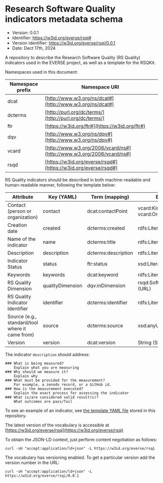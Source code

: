 # Research Software Quality indicators metadata schema
- Version: 0.0.1
- Identifier: https://w3id.org/everse/rsqi#
- Version identifier: https://w3id.org/everse/rsqi/0.0.1
- Date: Dect 17th, 2024


A repository to describe the Research Software Quality (RS Quality) indicators used in the EVERSE project, as well as a template for the RSQKit.

Namespaces used in this document:

| Namespace prefix | Namespace URI |
|---|---|
|dcat|[http://www.w3.org/ns/dcat#](http://www.w3.org/ns/dcat#)|
|dcterms|[http://purl.org/dc/terms/](http://purl.org/dc/terms/)|
|ftr|[https://w3id.org/ftr#](https://w3id.org/ftr#)|
|dqv|[http://www.w3.org/ns/dqv#](http://www.w3.org/ns/dqv#)|
|vcard|[http://www.w3.org/2006/vcard/ns#](http://www.w3.org/2006/vcard/ns#)|
|rsqd|[https://w3id.org/everse/rsqd#](https://w3id.org/everse/rsqd#)|


RS Quality indicators should be described in both machine-readable and human-readable manner, following the template below:

| Attribute | Key (YAML) | Term (mapping) | Expected value |
|---|---|---|---|
| Contact (person or organization) | contact | dcat:contactPoint | vcard:Kind (vcard:Individual or vcard:Organization) |
| Creation date | created | dcterms:created | rdfs:Literal (String) |
| Name of the indicator | name | dcterms:title | rdfs:Literal (String)|
| Description | description | dcterms:description | rdfs:Literal (String)|
| Indicator Status | status | ftr:status | xsd:Literal (String)|
| Keywords | keywords | dcat:keyword | rdfs:Literal (String)|
| RS Quality Dimension  | qualityDimension | dqv:inDimension | rsqd:SoftwareQualityDimension (URL) |
| RS Quality Indicator Identifier | identifier | dcterms:identifier | rdfs:Literal (String) |
| Source (e.g., standard/tool where it came from) | source | dcterms:source | xsd:anyURI (URL) |
| Version | version | dcat:version | String (String)|

The indicator `description` should address:
```
### What is being measured?
    Explain what you are measuring
### Why should we measure it?
    Explain why
### What must be provided for the measurement? 
    For example, a zenodo record, or a GitHub id.
### How is the measurement executed?
    Explain the exact process for assessing the indicator
### What is/are considered valid result(s)?
    What outcomes are pass/fail
```

To see an example of an indicator, see [the template YAML file](./indicators_template.yaml) stored in this repository.

The latest version of the vocabulary is accessible at [https://w3id.org/everse/rsqi](https://w3id.org/everse/rsqi)

To obtain the JSON-LD context, just perform content negotiation as follows:

```
curl -sH "accept:application/ld+json" -L https://w3id.org/everse/rsqi
```

The vocabulary has versioning enabled. To get a particular version add the version number in the URL:

```
curl -sH "accept:application/ld+json" -L https://w3id.org/everse/rsqi/0.0.1
```

